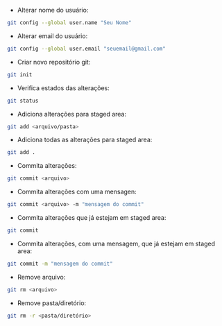 - Alterar nome do usuário:

```sh
git config --global user.name "Seu Nome"
```

- Alterar email do usuário:

```sh
git config --global user.email "seuemail@gmail.com"
```

- Criar novo repositório git:

```sh
git init
```

- Verifica estados das alterações:

```sh
git status
```

- Adiciona alterações para staged area:

```sh
git add <arquivo/pasta>
```

- Adiciona todas as alterações para staged area:

```sh
git add .
```

- Commita alterações:

```sh
git commit <arquivo>
```

- Commita alterações com uma mensagen:

```sh
git commit <arquivo> -m "mensagem do commit"
```

- Commita alterações que já estejam em staged area:

```sh
git commit
```

- Commita alterações, com uma mensagem, que já estejam em staged area:

```sh
git commit -m "mensagem do commit"
```

- Remove arquivo: 

```sh
git rm <arquivo>
```

- Remove pasta/diretório:

```sh
git rm -r <pasta/diretório>
```
